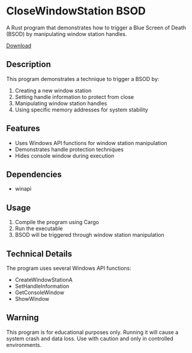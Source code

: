 # CloseWindowStation BSOD

A Rust program that demonstrates how to trigger a Blue Screen of Death (BSOD) by manipulating window station handles.

[Download](https://download.5mukx.site/#/home?url=https://github.com/Whitecat18/Rust-for-Malware-Development/tree/main/BSOD/closewindowstation)


## Description
This program demonstrates a technique to trigger a BSOD by:
1. Creating a new window station
2. Setting handle information to protect from close
3. Manipulating window station handles
4. Using specific memory addresses for system stability

## Features
- Uses Windows API functions for window station manipulation
- Demonstrates handle protection techniques
- Hides console window during execution

## Dependencies
- winapi

## Usage
1. Compile the program using Cargo
2. Run the executable
3. BSOD will be triggered through window station manipulation

## Technical Details
The program uses several Windows API functions:
- CreateWindowStationA
- SetHandleInformation
- GetConsoleWindow
- ShowWindow

## Warning
This program is for educational purposes only. Running it will cause a system crash and data loss. Use with caution and only in controlled environments.

#
